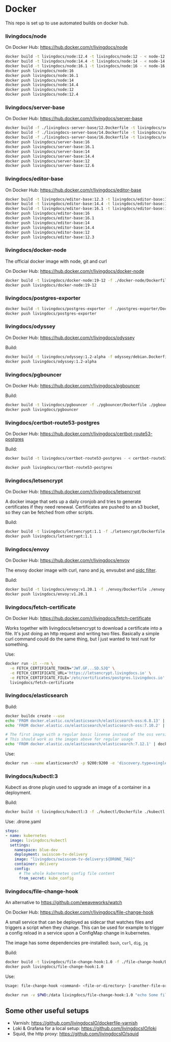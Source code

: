 # Docker

This repo is set up to use automated builds on docker hub.

### livingdocs/node

On Docker Hub: https://hub.docker.com/r/livingdocs/node

```sh
docker build -t livingdocs/node:12.4 -t livingdocs/node:12 - < node-12.Dockerfile
docker build -t livingdocs/node:14.4 -t livingdocs/node:14 - < node-14.Dockerfile
docker build -t livingdocs/node:16.1 -t livingdocs/node:16 - < node-16.Dockerfile
docker push livingdocs/node:16
docker push livingdocs/node:16.1
docker push livingdocs/node:14
docker push livingdocs/node:14.4
docker push livingdocs/node:12
docker push livingdocs/node:12.4
```

### livingdocs/server-base

On Docker Hub: https://hub.docker.com/r/livingdocs/server-base

```sh
docker build -f ./livingdocs-server-base/12.Dockerfile -t livingdocs/server-base:12.6 -t livingdocs/server-base:12 ./livingdocs-server-base
docker build -f ./livingdocs-server-base/14.Dockerfile -t livingdocs/server-base:14.4 -t livingdocs/server-base:14 ./livingdocs-server-base
docker build -f ./livingdocs-server-base/16.Dockerfile -t livingdocs/server-base:16.1 -t livingdocs/server-base:16 ./livingdocs-server-base
docker push livingdocs/server-base:16
docker push livingdocs/server-base:16.1
docker push livingdocs/server-base:14
docker push livingdocs/server-base:14.4
docker push livingdocs/server-base:12
docker push livingdocs/server-base:12.6
```

### livingdocs/editor-base

On Docker Hub: https://hub.docker.com/r/livingdocs/editor-base

```sh
docker build -t livingdocs/editor-base:12.3 -t livingdocs/editor-base:12 - < ./livingdocs-editor-base/12.Dockerfile
docker build -t livingdocs/editor-base:14.4 -t livingdocs/editor-base:14 - < ./livingdocs-editor-base/14.Dockerfile
docker build -t livingdocs/editor-base:16.1 -t livingdocs/editor-base:16 - < ./livingdocs-editor-base/16.Dockerfile
docker push livingdocs/editor-base:16
docker push livingdocs/editor-base:16.1
docker push livingdocs/editor-base:14
docker push livingdocs/editor-base:14.4
docker push livingdocs/editor-base:12
docker push livingdocs/editor-base:12.3
```

### livingdocs/docker-node

The official docker image with node, git and curl

On Docker Hub: https://hub.docker.com/r/livingdocs/docker-node

```sh
docker build -t livingdocs/docker-node:19-12 -f ./docker-node/Dockerfile ./docker-node
docker push livingdocs/docker-node:19-12
```

### livingdocs/postgres-exporter

```sh
docker build -t livingdocs/postgres-exporter -f ./postgres-exporter/Dockerfile ./postgres-exporter
docker push livingdocs/postgres-exporter
```

### livingdocs/odyssey

On Docker Hub: https://hub.docker.com/r/livingdocs/odyssey

Build:
```sh
docker build -t livingdocs/odyssey:1.2-alpha -f odyssey/debian.Dockerfile ./odyssey
docker push livingdocs/odyssey:1.2-alpha
```

### livingdocs/pgbouncer

On Docker Hub: https://hub.docker.com/r/livingdocs/pgbouncer

Build:
```sh
docker build -t livingdocs/pgbouncer -f ./pgbouncer/Dockerfile ./pgbouncer
docker push livingdocs/pgbouncer
```

### livingdocs/certbot-route53-postgres

On Docker Hub: https://hub.docker.com/r/livingdocs/certbot-route53-postgres

Build:
```sh
docker build -t livingdocs/certbot-route53-postgres - < certbot-route53-postgres.Dockerfile

docker push livingdocs/certbot-route53-postgres
```

### livingdocs/letsencrypt

On Docker Hub: https://hub.docker.com/r/livingdocs/letsencrypt

A docker image that sets up a daily cronjob and tries to generate certificates if they need renewal.
Certificates are pushed to an s3 bucket, so they can be fetched from other scripts.

Build:
```sh
docker build -t livingdocs/letsencrypt:1.1 -f ./letsencrypt/Dockerfile ./letsencrypt
docker push livingdocs/letsencrypt:1.1
```


### livingdocs/envoy

On Docker Hub: https://hub.docker.com/r/livingdocs/envoy

The envoy docker image with curl, nano and jq, envsubst and [oidc filter](https://github.com/dgn/oidc-filter).

Build:
```sh
docker build -t livingdocs/envoy:v1.20.1 -f ./envoy/Dockerfile ./envoy
docker push livingdocs/envoy:v1.20.1
```


### livingdocs/fetch-certificate

On Docker Hub: https://hub.docker.com/r/livingdocs/fetch-certificate

Works together with livingdocs/letsencrypt to download a certificate into a file.
It's just doing an http request and writing two files. Basically a simple curl command could
do the same thing, but I just wanted to test rust for something.

Use:
```sh
docker run -it --rm \
  -e FETCH_CERTIFICATE_TOKEN="JWT.GF...SD.SJQ" \
  -e FETCH_CERTIFICATE_URL='https://letsencrypt.livingdocs.io' \
  -e FETCH_CERTIFICATE_FILE='/etc/certificates/postgres.livingdocs.io' \
  livingdocs/fetch-certificate
```

### livingdocs/elasticsearch

Build:
```sh
docker buildx create --use
echo 'FROM docker.elastic.co/elasticsearch/elasticsearch-oss:6.8.13' | docker buildx build --platform linux/amd64,linux/arm64,linux/arm/v7 -t livingdocs/elasticsearch:6.8.13 --push -
echo 'FROM docker.elastic.co/elasticsearch/elasticsearch-oss:7.10.2' | docker buildx build --platform linux/amd64,linux/arm64 -t livingdocs/elasticsearch:7.10.2 --push -

# The first image with a regular basic license instead of the oss version
# This should work as the images above for regular usage
echo 'FROM docker.elastic.co/elasticsearch/elasticsearch:7.12.1' | docker buildx build --platform linux/amd64,linux/arm64 -t livingdocs/elasticsearch:7.12.1 --push -
```

Use:
```sh
docker run --name elasticsearch7 -p 9200:9200 -e 'discovery.type=single-node' livingdocs/elasticsearch:7.10.2
```


### livingdocs/kubectl:3

Kubectl as drone plugin used to upgrade an image of a container in a deployment.

Build:
```sh
docker build -t livingdocs/kubectl:3 -f ./kubectl/Dockerfile ./kubectl
```

Use: .drone.yaml
```yaml
steps:
- name: kubernetes
  image: livingdocs/kubectl
  settings:
    namespace: blue-dev
    deployment: swisscom-tv-delivery
    image: "livingdocs/swisscom-tv-delivery:${DRONE_TAG}"
    container: delivery
    config:
      # The whole kubernetes config file content
      from_secret: kube_config
```


### livingdocs/file-change-hook

An alternative to https://github.com/weaveworks/watch

On Docker Hub: https://hub.docker.com/r/livingdocs/file-change-hook

A small service that can be deployed as sidecar that watches files and triggers
a script when they change. This can be used for example to trigger a config reload in a service
upon a ConfigMap change in kubernetes.

The image has some dependencies pre-installed: `bash`, `curl`, `dig`, `jq`

Build:
```sh
docker build -t livingdocs/file-change-hook:1.0 -f ./file-change-hook/Dockerfile ./file-change-hook
docker push livingdocs/file-change-hook:1.0
```

Use:
```sh
Usage: file-change-hook <command> <file-or-directory> [<another-file-or-directory>...]

docker run -v $PWD:/data livingdocs/file-change-hook:1.0 "echo Some file in /data changed" /data
```

## Some other useful setups

- Varnish: https://github.com/livingdocsIO/dockerfile-varnish
- Loki & Grafana for a local setup: https://github.com/livingdocsIO/loki
- Squid, the http proxy: https://github.com/livingdocsIO/squid
